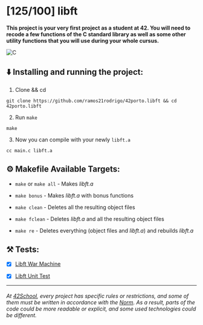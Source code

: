 # [125/100] libft


__This project is your very first project as a student at 42. You will need to recode a few functions of the C standard library as well as some other utility functions that you will use during your whole cursus.__    

![C](https://img.shields.io/badge/-C-A8B9CC?logo=C&logoColor=fff&style=flat")


## ⬇️ Installing and running the project:
1. Clone && cd

```
git clone https://github.com/ramos21rodrigo/42porto.libft && cd 42porto.libft
```
2. Run `make`
```
make
```

3. Now you can compile with your newly `libft.a`

```
cc main.c libft.a
```


## ⚙️ Makefile Available Targets:
- `make` or `make all` - Makes _libft.a_

- `make bonus` - Makes _libft.a_ with bonus functions

- `make clean` - Deletes all the resulting object files

- `make fclean` - Deletes _libft.a_ and all the resulting object files

- `make re` - Deletes everything (object files and _libft.a_) and rebuilds _libft.a_

  

## ⚒️ Tests:

- [x] [Libft War Machine](https://github.com/y3ll0w42/libft-war-machine)

- [x] [Libft Unit Test](https://github.com/alelievr/libft-unit-test)

  
___
###### At  [42School](https://en.wikipedia.org/wiki/42_(school)), every project has specific rules or restrictions, and some of them must be written in accordance with the [Norm](https://github.com/42School/norminette). As a result, parts of the code could be more readable or explicit, and some used technologies could be different.

